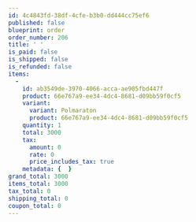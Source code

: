 ```yaml
---
id: 4c4843fd-38df-4cfe-b3b0-dd444cc75ef6
published: false
blueprint: order
order_number: 206
title: ' '
is_paid: false
is_shipped: false
is_refunded: false
items:
  -
    id: ab3549de-3970-4066-acca-ae905fbd447f
    product: 66e767a9-ee34-4dc4-8681-d09bb59f0cf5
    variant:
      variant: Polmaraton
      product: 66e767a9-ee34-4dc4-8681-d09bb59f0cf5
    quantity: 1
    total: 3000
    tax:
      amount: 0
      rate: 0
      price_includes_tax: true
    metadata: {  }
grand_total: 3000
items_total: 3000
tax_total: 0
shipping_total: 0
coupon_total: 0
---
```

